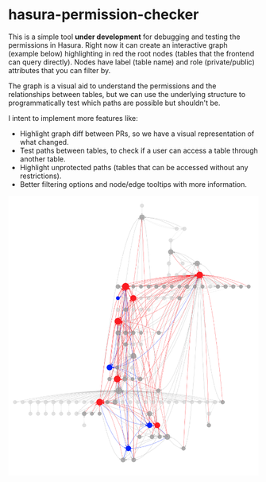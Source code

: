 # hasura-permission-checker

This is a simple tool **under development** for debugging and testing the permissions in Hasura.
Right now it can create an interactive graph (example below) highlighting in red the root nodes (tables that the frontend
can query directly). Nodes have label (table name) and role (private/public) attributes that you can filter by.

The graph is a visual aid to understand the permissions and the relationships between tables, but we can use the underlying
structure to programmatically test which paths are possible but shouldn't be.

I intent to implement more features like:
- Highlight graph diff between PRs, so we have a visual representation of what changed.
- Test paths between tables, to check if a user can access a table through another table.
- Highlight unprotected paths (tables that can be accessed without any restrictions).
- Better filtering options and node/edge tooltips with more information.
 


![Graph](./metadata/graph-example.png)